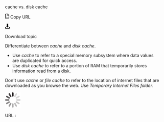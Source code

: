# 

cache vs. disk cache

![Copy URL](media/cache-vs-disk-cache/Copy.png)
Copy URL

![Download](media/cache-vs-disk-cache/Download.png)

Download topic

Differentiate between *cache* and *disk cache*. 

  - Use *cache* to refer to a special memory subsystem where data values are duplicated for quick access. 
  - Use *disk cache* to refer to a portion of RAM that temporarily stores information read from a disk. 

Don't use *cache* or *file cache* to refer to the location of internet files that are downloaded as you browse the web. Use *Temporary Internet Files folder*.

![In progress](media/cache-vs-disk-cache/activity-large.gif)

URL :
